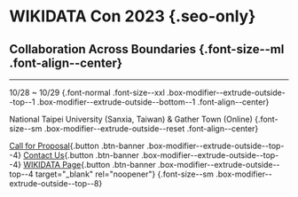 # WIKIDATA Con 2023 {.seo-only}

## Collaboration Across Boundaries {.font-size--ml .font-align--center}

---

10/28 ~ 10/29 {.font-normal .font-size--xxl .box-modifier--extrude-outside--top--1 .box-modifier--extrude-outside--bottom--1 .font-align--center}

National Taipei University (Sanxia, Taiwan) & Gather Town (Online) {.font-size--sm .box-modifier--extrude-outside--reset .font-align--center}

[Call for Proposal](/cfp){.button .btn-banner .box-modifier--extrude-outside--top--4} [Contact Us](mailto:contact@wikidatacon.org){.button .btn-banner .box-modifier--extrude-outside--top--4} [WIKIDATA Page](https://www.wikidata.org/wiki/Wikidata:WikidataCon_2023){.button .btn-banner .box-modifier--extrude-outside--top--4 target="_blank" rel="noopener"} {.font-size--sm .box-modifier--extrude-outside--top--8}
